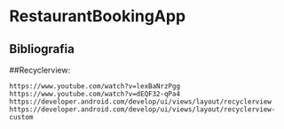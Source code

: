 # RestaurantBookingApp

## Bibliografia
##Recyclerview:
 
    https://www.youtube.com/watch?v=lexBaNrzPgg
    https://www.youtube.com/watch?v=dEQF32-qPa4
    https://developer.android.com/develop/ui/views/layout/recyclerview
    https://developer.android.com/develop/ui/views/layout/recyclerview-custom
